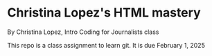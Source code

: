 # Christina Lopez's HTML mastery

By Christina Lopez, Intro Coding for Journalists class

This repo is a class assignment to learn git. It is due February 1, 2025
